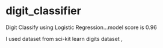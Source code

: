 # digit_classifier
Digit Classify using Logistic Regression...model score is 0.96

I used dataset from sci-kit learn digits dataset , 
